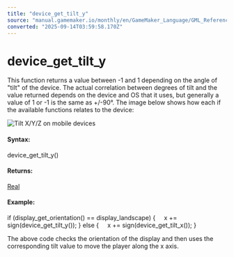 ```yaml
---
title: "device_get_tilt_y"
source: "manual.gamemaker.io/monthly/en/GameMaker_Language/GML_Reference/Game_Input/Device_Input/device_get_tilt_y.htm"
converted: "2025-09-14T03:59:58.170Z"
---
```


# device\_get\_tilt\_y

This function returns a value between -1 and 1 depending on the angle of "tilt" of the device. The actual correlation between degrees of tilt and the value returned depends on the device and OS that it uses, but generally a value of 1 or -1 is the same as +/-90°. The image below shows how each if the available functions relates to the device:

![Tilt X/Y/Z on mobile devices](../../../../assets/Images/Scripting_Reference/GML/Reference/Game_Input/Tilt_Image.png)

#### Syntax:

device\_get\_tilt\_y()

#### Returns:

[Real](../../../../../../../GameMaker_Language/GML_Overview/Data_Types.md)

#### Example:

if (display\_get\_orientation() == display\_landscape)
{
    x += sign(device\_get\_tilt\_y());
}
else
{
    x += sign(device\_get\_tilt\_x());
}

The above code checks the orientation of the display and then uses the corresponding tilt value to move the player along the x axis.